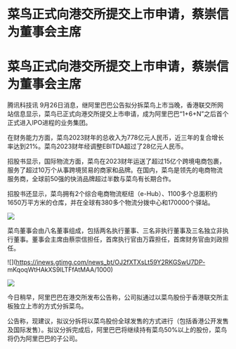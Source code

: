 # 菜鸟正式向港交所提交上市申请，蔡崇信为董事会主席

# 菜鸟正式向港交所提交上市申请，蔡崇信为董事会主席

腾讯科技讯
9月26日消息，继阿里巴巴公告拟分拆菜鸟上市当晚，香港联交所网站信息显示，菜鸟已正式向港交所提交上市申请，成为阿里巴巴“1+6+N”之后首个正式进入IPO进程的业务集团。

在财务能力方面，菜鸟2023财年的总收入为778亿元人民币，近三年的复合增长率达到21%。菜鸟2023财年经调整EBITDA超过了28亿元人民币。

招股书显示，国际物流方面，菜鸟在2023财年运送了超过15亿个跨境电商包裹，服务了超过10万个从事跨境贸易的商家和品牌。在国内，菜鸟是领先的电商物流服务商，全球前50强的快消品牌超过半数与菜鸟有长期合作。

招股书还显示，菜鸟拥有2个综合电商物流枢纽（e-Hub）、1100多个总面积约1650万平方米的仓库，并在全球有380多个物流分拨中心和170000个驿站。

![](https://inews.gtimg.com/news_bt/OieAdRPo89A2CwTWsssP1nCOUIBLXFkJkDkwlnjWwzeTIAA/1000)

菜鸟董事会由八名董事组成，包括两名执行董事、三名非执行董事及三名独立非执行董事。董事会主席由蔡崇信担任，首席执行官由万霖担任，首席财务官由刘政担任。

![](https://inews.gtimg.com/news_bt/OJ2fXTXsLt59Y2RKGSwU7DP-
mKqoqWtHAkXS9lLTFfAtMAA/1000)

![](https://inews.gtimg.com/news_bt/OoXmTl4AAnrEpZiyii9W5pzz-c9eTSP2E_NaCVKibzqgMAA/1000)

今日稍早，阿里巴巴在港交所发布公告称，公司拟通过以菜鸟股份于香港联交所主板独立上市的方式分拆菜鸟。

公告称，现建议，拟议分拆将以菜鸟股份全球发售的方式进行（包括香港公开发售及国际发售）。拟议分拆完成后，阿里巴巴将继续持有菜鸟50%以上的股份，菜鸟将仍为阿里巴巴的子公司。

